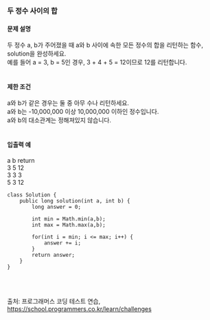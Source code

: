 ### 두 정수 사이의 합

#### 문제 설명
두 정수 a, b가 주어졌을 때 a와 b 사이에 속한 모든 정수의 합을 리턴하는 함수, solution을 완성하세요.<br>
예를 들어 a = 3, b = 5인 경우, 3 + 4 + 5 = 12이므로 12를 리턴합니다.<br>
<br>

#### 제한 조건
a와 b가 같은 경우는 둘 중 아무 수나 리턴하세요.<br>
a와 b는 -10,000,000 이상 10,000,000 이하인 정수입니다.<br>
a와 b의 대소관계는 정해져있지 않습니다.<br>
<br>
#### 입출력 예<br>
a	b	return<br>
3	5	12<br>
3	3	3<br>
5	3	12<br>

```
class Solution {
    public long solution(int a, int b) {
        long answer = 0;
        
        int min = Math.min(a,b);
        int max = Math.max(a,b);
        
        for(int i = min; i <= max; i++) {
            answer += i;
        }
        return answer;
    }
}
```
<br><br>

출처: 프로그래머스 코딩 테스트 연습, https://school.programmers.co.kr/learn/challenges
